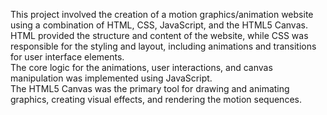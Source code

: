 This project involved the creation of a motion graphics/animation website using a combination of HTML, CSS, JavaScript, and the HTML5 Canvas.  
HTML provided the structure and content of the website, while CSS was responsible for the styling and layout, including animations and transitions for user interface elements.  
The core logic for the animations, user interactions, and canvas manipulation was implemented using JavaScript.  
The HTML5 Canvas was the primary tool for drawing and animating graphics, creating visual effects, and rendering the motion sequences.
